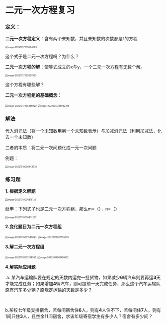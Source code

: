 # 二元一次方程复习

### 定义：

**二元一次方程定义**：含有两个未知数，并且未知数的次数都是1的方程

<img src="C:\Users\lenovo\AppData\Roaming\Typora\typora-user-images\image-20221017235604563.png" alt="image-20221017235604563" style="zoom:50%;" />

这个式子是二元一次方程吗？为什么？

**二元一次方程的解**：使等式成立的x与y，一个二元一次方程有无数个解。

<img src="C:\Users\lenovo\AppData\Roaming\Typora\typora-user-images\image-20221017235807833.png" alt="image-20221017235807833" style="zoom:50%;" />

这个方程有哪些解？

**二元一次方程组的基础概念：**

<img src="C:\Users\lenovo\AppData\Roaming\Typora\typora-user-images\image-20221017235856920.png" alt="image-20221017235856920" style="zoom:50%;" />

<img src="C:\Users\lenovo\AppData\Roaming\Typora\typora-user-images\image-20221017235942768.png" alt="image-20221017235942768" style="zoom:50%;" />

### 解法

代入消元法（将一个未知数用另一个未知数表示）与加减消元法（利用加减法，化去一个未知数）

二者的本质：将二元一次问题化成一元一次问题

例题：

<img src="C:\Users\lenovo\AppData\Roaming\Typora\typora-user-images\image-20221018000444735.png" alt="image-20221018000444735" style="zoom:50%;" />

### 练习题

**1. 根据定义解题**

<img src="C:\Users\lenovo\AppData\Roaming\Typora\typora-user-images\image-20221018000818132.png" alt="image-20221018000818132" style="zoom:50%;" />

延申：下列式子也是二元一次方程组，那么m=（），n=（）

<img src="C:\Users\lenovo\AppData\Roaming\Typora\typora-user-images\image-20221018000901250.png" alt="image-20221018000901250" style="zoom:50%;" />















**2.变化题目为二元一次方程组**

<img src="C:\Users\lenovo\AppData\Roaming\Typora\typora-user-images\image-20221018001540093.png" alt="image-20221018001540093" style="zoom:50%;" />

<img src="C:\Users\lenovo\AppData\Roaming\Typora\typora-user-images\image-20221018001555079.png" alt="image-20221018001555079" style="zoom:50%;" />











**3.解二元一次方程组**

<img src="C:\Users\lenovo\AppData\Roaming\Typora\typora-user-images\image-20221018001749530.png" alt="image-20221018001749530" style="zoom:50%;" />

<img src="C:\Users\lenovo\AppData\Roaming\Typora\typora-user-images\image-20221018001809552.png" alt="image-20221018001809552" style="zoom:50%;" />





**4.解实际应用题**

​	a. 某汽车运输队要在规定的天数内运完一批货物，如果减少**6**辆汽车则要再运**3**天才能完成任务；如果增加**4**辆汽车，则可提前一天完成任务，那么这个汽车运输队原有汽车多少辆？原规定运输的天数是多少？

​    

   





​	b.某校七年级安排宿舍，若每间宿舍住**6**人，则有**4**人住不下，若每间住**7**人，则有1间只住**3**人，且空余**11**间宿舍，求该年级寄宿学生有多少人？宿舍有多少间？